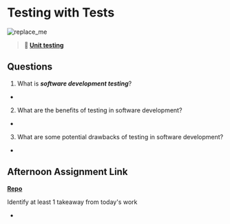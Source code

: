 # Testing with Tests

![replace_me](https://codeworks.blob.core.windows.net/public/assets/img/illustrations/placeholder.svg)

> **📖 [Unit testing](https://codeworksacademy.com/fs-student-guide/resources/wk8-9/03-Unit-Testing)**

## Questions

1. What is ***software development testing***?

- 

2. What are the benefits of testing in software development?

- 

3. What are some potential drawbacks of testing in software development?

- 

## Afternoon Assignment Link

**[Repo](https://github.com/doctorgrant99/<ASSIGNMENT_REPO>)**

Identify at least 1 takeaway from today's work

- 
